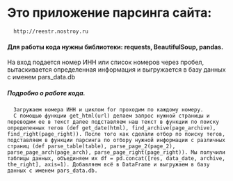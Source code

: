 # Это приложение парсинга сайта: 
      http://reestr.nostroy.ru

#### Для работы кода нужны библиотеки: requests, BeautifulSoup, pandas.

На вход подается номер ИНН или список номеров через пробел, вытаскивается определенная информация и выгружается в базу данных с именем pars_data.db




##### Подробно о работе кода.
      Загружаем номера ИНН и циклом for проходим по каждому номеру.
      С помощью функции get_html(url) делаем запрос нужной страницы и переводим ее в текст далее подставляем наш текст в функции по поиску определенных тегов (def get_date(html), find_archive(page_archive), find_right(page_right)). После того как сделали отбор по поиску тегов, подставляем в функции парсинга по отбору нужной информации с различных страниц (def parse_table(table), parse_page_2(page_2), parse_page_arch(page_arch), parse_page_right(page_right)). Мы получили таблицы данных, объединяем их df = pd.concat([res, data_date, archive, the_right], axis=1). Добавляем всё в DataFrame и выгружаем в базу данных с именем pars_data.db.